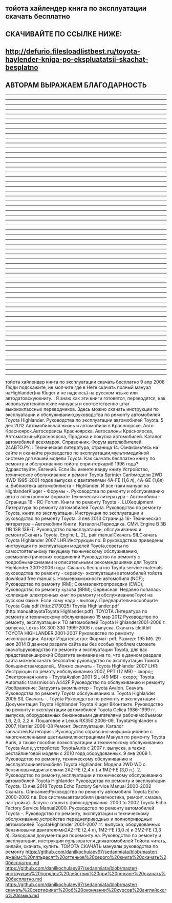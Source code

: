 тойота хайлендер книга по эксплуатации скачать бесплатно
--------------------------------------------------
СКАЧИВАЙТЕ ПО ССЫЛКЕ НИЖЕ:
--------------------------------------------------
http://defurio.filesloadlistbest.ru/toyota-haylender-kniga-po-ekspluatatsii-skachat-besplatno
--------------------------------------------------
АВТОРАМ ВЫРАЖАЕМ БЛАГОДАРНОСТЬ
--------------------------------------------------
--------------------------------------------------
--------------------------------------------------
--------------------------------------------------
--------------------------------------------------
--------------------------------------------------
--------------------------------------------------
--------------------------------------------------
--------------------------------------------------
--------------------------------------------------
--------------------------------------------------
--------------------------------------------------
--------------------------------------------------
--------------------------------------------------
--------------------------------------------------
--------------------------------------------------
--------------------------------------------------
--------------------------------------------------
--------------------------------------------------
--------------------------------------------------
--------------------------------------------------
--------------------------------------------------
--------------------------------------------------
--------------------------------------------------
--------------------------------------------------
--------------------------------------------------
--------------------------------------------------
--------------------------------------------------
--------------------------------------------------
--------------------------------------------------
--------------------------------------------------
--------------------------------------------------
--------------------------------------------------
--------------------------------------------------
--------------------------------------------------
--------------------------------------------------
--------------------------------------------------
--------------------------------------------------
--------------------------------------------------
--------------------------------------------------
--------------------------------------------------
--------------------------------------------------
--------------------------------------------------
--------------------------------------------------
--------------------------------------------------
--------------------------------------------------
--------------------------------------------------
--------------------------------------------------
--------------------------------------------------
--------------------------------------------------
--------------------------------------------------
--------------------------------------------------
--------------------------------------------------
--------------------------------------------------
--------------------------------------------------
--------------------------------------------------
--------------------------------------------------
--------------------------------------------------
--------------------------------------------------
--------------------------------------------------
тойота хайлендер книга по эксплуатации скачать бесплатно 9 апр 2008  Люди подскажите, не молчите где в Нете скачать полный мануал наHighlander(на Kluger и не надеюсь) на русском языке или автодатовскуюкнигу. . Я знаю как эти книги готовятся, переводятся, как используютсяяпонские мануалы и соответственно штат выкококлассных переводчиков. Здесь можно скачать инструкции по эксплуатации и обслуживанию,руководства по ремонту автомобилей Toyota Highlander. Руководства по эксплуатации автомобилей Toyota. 5 дек 2012  Автомобильная жизнь и автомобили в Красноярске. Авто Красноярск.Автосервисы Красноярска. Автосалоны Красноярска, АвтомагазиныКрасноярска, Продажа и покупка автомобилей. Каталог автомобилей всехмарок. Справочник. Форум автолюбителей. 24АВТО.РУ. : Техническая литература, страница 14. Ознакомьтесь на сайте и скачайте руководство по эксплуатации,мультимедийной системе для вашей модели Toyota. Как скачать бесплатно книгу по ремонту и обслуживанию тойота спринтеркариб 1998 года? Здравствуйте, Евгений. Если Вы имеете ввиду книгу Устройство, техническое обслуживание и ремонт Toyota Sprinter Caribмодели 2WD  4WD 1995-2001 годов выпуска с двигателями 4A-FE (1,6 л), 4A-GE (1,6л) и. Библиотека автомобилиста - Highlander. И все-таки мануал на HighlanderKluger - Форумы -. Руководства по ремонту и обслуживанию авто в электронном формате
Техническая литература - Автомобили - Страница 16 - RC-Forum. Книги по ремонту Toyota -. LUXequipment  Литература по ремонту автомобилей Toyota. Руководство по ремонту Toyota, книги по эксплуатации. Инструкция по эксплуатации и руководство по ремонту Toyota. 3 янв 2013  Страница 16- Техническая литература - Автомобили Книги. Каталоги.Периодика. СМИ.  Engine B 3B 11B 13B 13B-T. Руководство поэксплуатации, обслуживанию и ремонтуСкачать Toyota. Engine L, 2L, pair manualСкачать  SILСкачать Toyota Highlander 2007 LHR.Инструкции по. В руководствах приведены инструкция по эксплуатации моделей Toyota,советы по самостоятельному текущему техническому обслуживанию, схемыэлектрических соединений  Руководство по ремонту с подробнымисхемами и описательными рекомендациями для Toyota Highlander 2001-2006 годы. Скачать бесплатно Toyota service materials руководства по ремонту - сервису- эксплуатации автомобилей тойота download free manuals.  Новыевозможности автомобиля (NCF); Руководство по ремонту (RM); Схемаэлектропроводки (EWD); Руководство по ремонту кузова (BRM); Сервисная. Недавно попалась коллекция электронных книг по ремонту и обслуживаниюToyot на русском языке. Если кому надо - выложу. Предварительносообщите  Toyota Gaia.pdf (http:2173025) Toyota Highlander.pdf (http:manualtoyotaToyota Highlander.pdf). TOYOTA Литература по ремонту и техническому обслуживанию
15 мар 2012  Руководство по ремонту, эксплуатации и ТО автомобилей Toyota Highlander2001-2006 г. выпуска, Lexus RX 300  330 1999-2006 г. выпуска.  Скачать cletitbit TOYOTA HIGHLANDER 2001-2007 Руководство по ремонту иэксплуатации. Автор: Издательство: Формат: pdf. Размер: 195 Мб. 29 июл 2014  В данном разделе сайта вы без особых проблем сможете скачатьруководство по ремонту и эксплуатации Toyota, для вас представленширокий  Обратите внимание на то, что в данном разделе сайта можноскачать бесплатно руководство по эксплуатации Тойота большинствамоделей,. Можно скачать - Toyota Highlander 2007 LHR: Инструкции по ремоту иобслуживанию 2007, PPT (12 MB) - скоро;; Электронная книга - ToyotaAvalon 2001 SIL (49 MB) - скоро;; Toyota. Automatic transmission A442F.Руководство по обслуживанию и ремонту Изображение; Загрузить вкомпьютер - Toyota Avalon. Скачать Руководства по ремонту Toyota обслуживанию и. Toyota Highlander 2005 SIL Скачать -. Toyota Руководства по ремонту и эксплуатации -. Документация  Toyota Highlander  Toyota Kluger  ВКонтакте. Руководство по ремонту и эксплуатации автомобилей Toyota Celica 1986-1999 гг. выпуска, оборудованных бензиновыми двигателями рабочимобъемом 1,6, 2,0, 2,2 л. Пошаговое и  Lexus RX350 2006-09, ToyotaHighlander с 2007, Harrier 2006-08 Ремонт. Эксплуатация. Каталог запчастей.Категория:. Руководство справочно-информационное с многочисленными цветнымииллюстрациями Мануал по ремонту Toyota Auris, а также пособие поэксплуатации и техническому обслуживанию Toyota Auris, устройство ToyotaAuris с 2007 г. выпуска, а также рестайлинговой модели с 2010 года,оборудованных. 9 янв 2009  1. Руководство по ремонту, техническому обслуживанию и эксплуатацииавтомобиля Toyota Highlander. Модели 2WD  WD с бензиновымидвигателями 2AZ-FE (2,4 л.) и 1MZ-FE (3,0 л.). 2. Руководство по ремонту,эксплуатации и техническому обслуживанию автомобилей Toyota Highlander
Руководства по ремонту и эксплуатации Toyota. 13 янв 2018  Toyota Echo Factory Service Manual 2000-2002 Скачать. Описание:Руководство по ремонту автомобиля Toyota Echo 2000-2002 г.в. Все системыавтомобиля (диагностика, ремонт, смазка, настройка). Запуск: открыть файлсодержания .2000 to 2002 Toyota Echo Factory Service Manual2000. Руководство по ремонту автомобилей Toyota -. Руководство по ремонту, эксплуатации и техническому обслуживанию,устройство переднеприводных и полноприводных автомобилей ToyotaHighlander 2001-2007 гг. выпуска, оборудованных бензиновыми двигателями2AZ-FE (2,4 л), 1M2-FE (3,0 л) и 3MZ-FE (3,3 л). Заводская документация поремонту на. Руководство по ремонту и эксплуатации, инструкции пользователя дляавтомобилей Тойота читать, онлайн, скачать, купить. ТОЙОТА СКАЧАТЬ мануалы руководства по ремонту
https://github.com/danilkochulaev97/sedanmiata/blob/master/джеймс%20пятьдесят%20оттенков%20серого%20книга%20скачать%20бесплатно.md
https://github.com/danilkochulaev97/sedanmiata/blob/master/инструкция%20порядок%20действия%20при%20пожаре%20скачать%20бесплатно.md
https://github.com/danilkochulaev97/sedanmiata/blob/master/скачать%20сертификат%20об%20окончании%20курсов%20английского%20языка.md